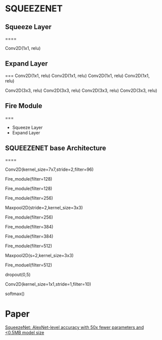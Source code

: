 # SQUEEZENET

## Squeeze Layer
====

Conv2D(1x1, relu)

## Expand Layer
===
Conv2D(1x1, relu) 
Conv2D(1x1, relu)
Conv2D(1x1, relu)
Conv2D(1x1, relu)

Conv2D(3x3, relu)
Conv2D(3x3, relu)
Conv2D(3x3, relu)
Conv2D(3x3, relu)

## Fire Module
===
- Squeeze Layer
- Expand Layer


## SQUEEZENET base Architecture
====

Conv2D(kernel_size=7x7,stride=2,filter=96)

Fire_module(filter=128) 

Fire_module(filter=128) 

Fire_module(filter=256) 

Maxpool2D(stride=2,kernel_size=3x3) 

Fire_module(filter=256) 

Fire_module(filter=384) 

Fire_module(filter=384) 

Fire_module(filter=512) 

Maxpool2D(s=2,kernel_size=3x3) 

Fire_moduel(filter=512) 

dropout(0,5) 

Conv2D(kernel_size=1x1,stride=1,filter=10) 

softmax()

# Paper
[SqueezeNet: AlexNet-level accuracy with 50x fewer parameters and <0.5MB model
size](https://arxiv.org/abs/1602.07360)
